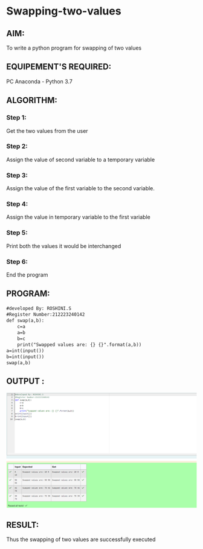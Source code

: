 # Swapping-two-values
## AIM:
To write a python program for swapping of two values
## EQUIPEMENT'S REQUIRED: 
PC
Anaconda - Python 3.7
## ALGORITHM: 
### Step 1:
Get the two values from the user
### Step 2: 
Assign the value of second variable to a temporary variable 
### Step 3: 
Assign the value of the first variable to the second variable.
### Step 4:  
Assign the value in temporary variable to the first variable
### Step 5: 
Print both the values it would be interchanged
### Step 6: 
End the program
## PROGRAM:
```
#developed By: ROSHINI.S
#Register Number:212223240142
def swap(a,b):
    c=a
    a=b
    b=c
    print("Swapped values are: {} {}".format(a,b))
a=int(input())
b=int(input())
swap(a,b)
```
## OUTPUT :
![output](/img%201.png)
## RESULT:
Thus the swapping of two values are successfully executed



